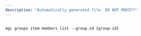 ```yaml
---
description: "Automatically generated file. DO NOT MODIFY"
---
```


```cli

mgc groups item members list --group-id {group-id}

```